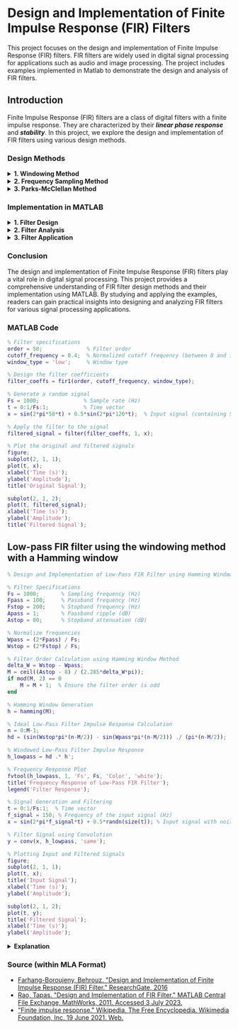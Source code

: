 # Design and Implementation of Finite Impulse Response (FIR) Filters
This project focuses on the design and implementation of Finite Impulse Response (FIR) filters. FIR filters are widely used in digital signal processing for applications such as audio and image processing. The project includes examples implemented in Matlab to demonstrate the design and analysis of FIR filters.

## Introduction 
Finite Impulse Response (FIR) filters are a class of digital filters with a finite impulse response. They are characterized by their **_linear phase response_** and **_stability_**. In this project, we explore the design and implementation of FIR filters using various design methods.

### Design Methods

<details>
<summary><b> 1. Windowing Method   </b></summary>
<a> The project covers the design of FIR filters using windowing techniques such as the Hamming, Hanning, and Kaiser windows. These methods allow for the design of filters with desired frequency response characteristics.</a>
</details>

<details>
<summary><b> 2. Frequency Sampling Method  </b></summary>
<a> The frequency sampling method is another approach to design FIR filters. This method allows for specifying the desired frequency response directly by sampling it at specific frequency points. </a>
</details>

<details>
<summary><b> 3. Parks-McClellan Method </b></summary>
<a>  The Parks-McClellan algorithm, also known as the Remez exchange algorithm, is a powerful method for designing FIR filters. It provides optimal filter design by minimizing the maximum approximation error. </a>
</details>

### Implementation in MATLAB 

<details>
<summary><b> 1. Filter Design   </b></summary>
<a> MATLAB code demonstrates how to design FIR filters using different design methods, including windowing, frequency sampling, and the Parks-McClellan algorithm.</a>
</details>

<details>
<summary><b> 2. Filter Analysis   </b></summary>
<a>  Analysis of FIR filters, including frequency response analysis, impulse response analysis, and magnitude and phase response plots.</a>
</details>

<details>
<summary><b> 3. Filter Application  </b></summary>
<a> The application of FIR filters to practical signal processing tasks, such as audio filtering and image enhancement.</a>
</details>


### Conclusion 
The design and implementation of Finite Impulse Response (FIR) filters play a vital role in digital signal processing. This project provides a comprehensive understanding of FIR filter design methods and their implementation using MATLAB. By studying and applying the examples, readers can gain practical insights into designing and analyzing FIR filters for various signal processing applications.

### MATLAB Code 
```matlab
% Filter specifications
order = 50;              % Filter order
cutoff_frequency = 0.4;  % Normalized cutoff frequency (between 0 and 1)
window_type = 'low';     % Window type

% Design the filter coefficients
filter_coeffs = fir1(order, cutoff_frequency, window_type);

% Generate a random signal
Fs = 1000;              % Sample rate (Hz)
t = 0:1/Fs:1;           % Time vector
x = sin(2*pi*50*t) + 0.5*sin(2*pi*120*t);  % Input signal (containing 50Hz and 120Hz components)

% Apply the filter to the signal
filtered_signal = filter(filter_coeffs, 1, x);

% Plot the original and filtered signals
figure;
subplot(2, 1, 1);
plot(t, x);
xlabel('Time (s)');
ylabel('Amplitude');
title('Original Signal');

subplot(2, 1, 2);
plot(t, filtered_signal);
xlabel('Time (s)');
ylabel('Amplitude');
title('Filtered Signal');
```

## Low-pass FIR filter using the windowing method with a Hamming window
```matlab
% Design and Implementation of Low-Pass FIR Filter using Hamming Window

% Filter Specifications
Fs = 1000;       % Sampling frequency (Hz)
Fpass = 100;     % Passband frequency (Hz)
Fstop = 200;     % Stopband frequency (Hz)
Apass = 1;       % Passband ripple (dB)
Astop = 80;      % Stopband attenuation (dB)

% Normalize frequencies
Wpass = (2*Fpass) / Fs;
Wstop = (2*Fstop) / Fs;

% Filter Order Calculation using Hamming Window Method
delta_W = Wstop - Wpass;
M = ceil((Astop - 8) / (2.285*delta_W*pi));
if mod(M, 2) == 0
    M = M + 1;  % Ensure the filter order is odd
end

% Hamming Window Generation
h = hamming(M);

% Ideal Low-Pass Filter Impulse Response Calculation
n = 0:M-1;
hd = (sin(Wstop*pi*(n-M/2)) - sin(Wpass*pi*(n-M/2))) ./ (pi*(n-M/2));

% Windowed Low-Pass Filter Impulse Response
h_lowpass = hd .* h';

% Frequency Response Plot
fvtool(h_lowpass, 1, 'Fs', Fs, 'Color', 'white');
title('Frequency Response of Low-Pass FIR Filter');
legend('Filter Response');

% Signal Generation and Filtering
t = 0:1/Fs:1;  % Time vector
f_signal = 150; % Frequency of the input signal (Hz)
x = sin(2*pi*f_signal*t) + 0.5*randn(size(t)); % Input signal with noise

% Filter Signal using Convolution
y = conv(x, h_lowpass, 'same');

% Plotting Input and Filtered Signals
figure;
subplot(2, 1, 1);
plot(t, x);
title('Input Signal');
xlabel('Time (s)');
ylabel('Amplitude');

subplot(2, 1, 2);
plot(t, y);
title('Filtered Signal');
xlabel('Time (s)');
ylabel('Amplitude');
```
<details>
<summary><b> Explanation </b></summary>
<a> A low-pass FIR filter with a passband frequency of 100 Hz and a stopband frequency of 200 Hz. The code then generates an input signal consisting of a sinusoid with added noise and filters the signal using the designed FIR filter through convolution. Finally, the input and filtered signals are plotted for visualization.</a>
</details>

### Source (within MLA Format)
- [Farhang-Boroujeny, Behrouz. "Design and Implementation of Finite Impulse Response (FIR) Filter." ResearchGate, 2016](https://www.researchgate.net/publication/297129417_Design_and_implementation_of_finite_impulse_response_FIR_filter)
- [Rao, Tapas. "Design and Implementation of FIR Filter." MATLAB Central File Exchange, MathWorks, 2011. Accessed 3 July 2023.](https://www.mathworks.com/matlabcentral/fileexchange/31085-design-and-implementation-of-fir-filter)
- ["Finite impulse response." Wikipedia, The Free Encyclopedia. Wikimedia Foundation, Inc. 19 June 2021. Web.](https://en.wikipedia.org/wiki/Finite_impulse_response)
